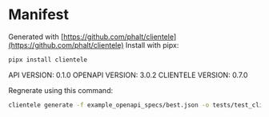 # Manifest

Generated with [https://github.com/phalt/clientele](https://github.com/phalt/clientele)
Install with pipx:

```sh
pipx install clientele
```

API VERSION: 0.1.0
OPENAPI VERSION: 3.0.2
CLIENTELE VERSION: 0.7.0

Regnerate using this command:

```sh
clientele generate -f example_openapi_specs/best.json -o tests/test_client/  --regen t
```
